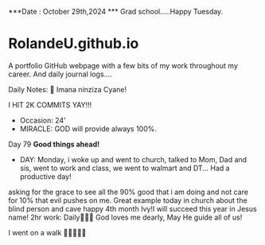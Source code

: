 ***Date : October 29th,2024 *** Grad school.....Happy Tuesday.
# RolandeU.github.io

A portfolio GitHub webpage with a few bits of my work throughout my career. And daily journal logs....

Daily Notes:
💚 Imana ninziza Cyane! 

I HIT 2K COMMITS YAY!!!

- Occasion: 24'
- MIRACLE: GOD will provide always 100%.

Day 79 **Good things ahead!** 
- DAY: Monday, i woke up and went to church, talked to Mom, Dad and sis, went to work and class, we went to walmart and DT...
Had a productive day! 

asking for the grace to see all the 90% good that i am doing and not care for 10% that evil pushes on me. Great example today in church about the blind person and cave
happy 4th month Ivy!I will succeed this year in Jesus name!
2hr work: Daily💚💚💚
God loves me dearly, May He guide all of  us!

I went on a walk 💚💚💚💚💚
